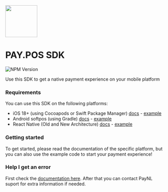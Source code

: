 <img src="https://www.pay.nl/uploads/1/brands/main_logo.png" width="100px"/>

# PAY.POS SDK

![NPM Version](https://img.shields.io/npm/v/paynl-pos-sdk-react-native?label=React%20Native&link=https%3A%2F%2Fwww.npmjs.com%2Fpackage%2Fpaynl-pos-sdk-react-native)

Use this SDK to get a native payment experience on your mobile platform

### Requirements

You can use this SDK on the following platforms:

- iOS 18+ (using Cocoapods or Swift Package Manager) [docs](docs/sdk-ios.md) - [example](example-ios)
- Android softpos (using Gradle) [docs](docs/sdk-android-softpos.md) - [example](example-android-softpos)
- React Native (Old and New Architecture) [docs](docs/sdk-react-native.md) - [example](example-react-native)

### Getting started

To get started, please read the documentation of the specific platform, but you can also use the example code to start
your payment experience!

### Help I get an error

First check the [documentation here](docs/error-codes.md).
After that you can contact PayNL suport for extra information if needed.

